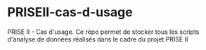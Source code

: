 # PRISEII-cas-d-usage
PRISE II - Cas d'usage. Ce répo permet de stocker tous les scripts d'analyse de données réalisés dans le cadre du projet PRISE II
